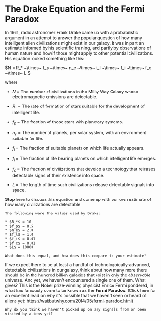 # The Drake Equation and the Fermi Paradox

In 1961, radio astronomer Frank Drake came up with a probabilistic argument in an attempt to answer the popular question of how many intelligent alien civilizations might exist in our galaxy. It was in part an estimate informed by his scientific training, and partly by observations of human nature and how/if those might apply to other potential civilizations. His equation looked something like this:

$N = R_* ~\times~ f_p ~\times~ n_e ~\times~ f_l ~\times~ f_i ~\times~ f_c ~\times~ L $

where 

* $N$   = The number of civilizations in the Milky Way Galaxy whose electromagnetic emissions are detectable.

* $R_*$ = The rate of formation of stars suitable for the development of intelligent life.

* $f_p$ = The fraction of those stars with planetary systems.

* $n_e$ = The number of planets, per solar system, with an environment suitable for life.

* $f_l$ = The fraction of suitable planets on which life actually appears.

* $f_i$ = The fraction of life bearing planets on which intelligent life emerges.

* $f_c$ = The fraction of civilizations that develop a technology that releases detectable signs of their existence into space.

* $L$ = The length of time such civilizations release detectable signals into space.


**Stop** here to discuss this equation and come up with our own estimate of how many civilizations are detectable.

```{dropdown} Values Used by Drake
The following were the values used by Drake:

* $R_*$ = 10
* $f_p$ = 0.5
* $n_e$ = 2.0
* $f_l$ = 1.0
* $f_i$ = 0.01 
* $f_c$ = 0.01
* $L$ = 10000
```

```{admonition} Question 1
What does this equal, and how does this compare to your estimate?
```

If we expect there to be at least a handful of technologoically-advanced, detectable civilizations in our galaxy, think about how many more there should be in the hundred billion galaxies that exist in only the *observable* universe. And yet, we haven't encountered a single one of them. What gives? This is the Nobel prize-winning physicist Enrico Fermi pondered, in what has famously come to be known as the **Fermi Paradox**. (Click here for an excellent read on *why* it's possible that we haven't seen or heard of aliens yet: https://waitbutwhy.com/2014/05/fermi-paradox.html)

```{admonition} Question 2
Why do you think we haven't picked up on any signals from or been visited by aliens yet?
```